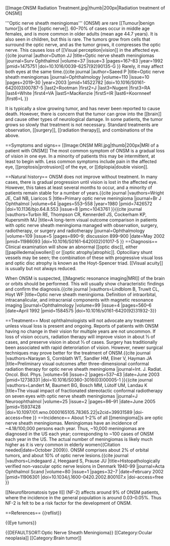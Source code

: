 [[Image:ONSM Radiation Treatment.jpg|thumb|200px|Radiation treatment of ONSM]]

<!-- Deleted image removed: [[Image:Meningiomacrossection.jpg|thumb|200px|Micrograph Cross Section of ONSM]] -->
<!-- Unsourced image removed: [[Image:Optocilliary_Shunting.jpg|thumb|200px|Retinocilliary shunting]] -->

'''Optic nerve sheath meningiomas''' (ONSM) are rare [[Tumour|benign tumor]]s of the [[optic nerve]]. 60–70% of cases occur in middle age females, and is more common in older adults (mean age 44.7 years). It is also seen in children, but this is rare. The tumors grow from cells that surround the optic nerve, and as the tumor grows, it compresses the optic nerve. This causes loss of [[Visual perception|vision]] in the affected eye.<ref name=Dutton92>{{cite journal |author=Dutton JJ |title=Optic nerve sheath meningiomas |journal=Surv Ophthalmol |volume=37 |issue=3 |pages=167–83 |year=1992 |pmid=1475751 |doi=10.1016/0039-6257(92)90135-G }}</ref> Rarely, it may affect both eyes at the same time.<ref name=Saeed03>{{cite journal |author=Saeed P |title=Optic nerve sheath meningiomas |journal=Ophthalmology |volume=110 |issue=10 |pages=2019–30 |year=2003 |pmid=14522782 |doi=10.1016/S0161-6420(03)00787-5 |last2=Rootman |first2=J |last3=Nugent |first3=RA |last4=White |first4=VA |last5=MacKenzie |first5=IR |last6=Koornneef |first6=L }}</ref>

It is typically a slow growing tumor, and has never been reported to cause death. However, there is concern that the tumor can grow into the [[brain]] and cause other types of neurological damage. In some patients, the tumor grows so slowly that treatment is not necessary. Standard treatments are observation, [[surgery]], [[radiation therapy]], and combinations of the above.<ref name=Dutton92/>

==Symptoms and signs==
[[Image:ONSM MRI.jpg|thumb|200px|MRI of a patient with ONSM]] 
The most common symptom of ONSM is a gradual loss of vision in one eye. In a minority of patients this may be intermittent, at least to begin with. Less common symptoms include pain in the affected eye, [[proptosis|protrusion]] of the eye, or [[diplopia|double vision]].<ref name=Saeed03/>

==Natural history==
ONSM does not improve without treatment. In many cases, there is gradual progression until vision is lost in the affected eye. However, this takes at least several months to occur, and a minority of patients remain stable for a number of years.<ref name=Saeed03/><ref>{{cite journal |vauthors=Wright JE, Call NB, Liaricos S |title=Primary optic nerve meningioma |journal=Br J Ophthalmol |volume=64 |pages=553–558 |year=1980 |pmid=7426572 |doi=10.1136/bjo.64.8.553 |issue=8 |pmc=1043761 }}</ref><ref name=Turbin02>{{cite journal |vauthors=Turbin RE, Thompson CR, Kennerdell JS, Cockerham KP, Kupersmith MJ |title=A long-term visual outcome comparison in patients with optic nerve sheath meningioma managed with observation, surgery, radiotherapy, or surgery and radiotherapy |journal=Ophthalmology |volume=109 |issue=5 |pages=890–9; discussion 899–900 |date=May 2002 |pmid=11986093 |doi=10.1016/S0161-6420(02)01017-5 }}</ref>
==Diagnosis==
Clinical examination will show an abnormal [[optic disc]], either [[papilledema|swollen]] or [[optic atrophy|atrophic]]. Optociliary shunt vessels may be seen; the combination of these with progressive visual loss and optic disc atrophy is known as the Hoyt-Spencer triad. [[Visual acuity]] is usually but not always reduced.

When ONSM is suspected, [[Magnetic resonance imaging|MRI]] of the brain or orbits should be performed. This will usually show characteristic findings and confirm the diagnosis.<ref>{{cite journal |vauthors=Lindblom B, Truwit CL, Hoyt WF |title=Optic nerve sheath meningioma. Definition of intraorbital, intracanalicular, and intracranial components with magnetic resonance imaging |journal=Ophthalmology |volume=99 |issue=4 |pages=560–6 |date=April 1992 |pmid=1584575 |doi=10.1016/s0161-6420(92)31932-3}}</ref>

==Treatment==
Most ophthalmologists will not advocate any treatment unless visual loss is present and ongoing. Reports of patients with ONSM having no change in their vision for multiple years are not uncommon. If loss of vision occurs, radiation therapy will improve vision in about ⅓<!--1/3--> of cases, and preserve vision in about ⅓<!--1/3--> of cases. Surgery has traditionally been associated with rapid deteroriation of vision.  However, newer surgical techniques may prove better for the treatment of ONSM.<ref name=Turbin02/><ref>{{cite journal |vauthors=Narayan S, Cornblath WT, Sandler HM, Elner V, Hayman JA |title=Preliminary visual outcomes after three-dimensional conformal radiation therapy for optic nerve sheath meningioma |journal=Int. J. Radiat. Oncol. Biol. Phys. |volume=56 |issue=2 |pages=537–43 |date=June 2003 |pmid=12738331 |doi=10.1016/S0360-3016(03)00005-1 }}</ref><ref>{{cite journal |vauthors=Landert M, Baumert BG, Bosch MM, Lütolf UM, Landau K |title=The visual impact of fractionated stereotactic conformal radiotherapy on seven eyes with optic nerve sheath meningiomas |journal=J Neuroophthalmol |volume=25 |issue=2 |pages=86–91 |date=June 2005 |pmid=15937428 |doi=10.1097/01.wno.0000165105.78365.22|s2cid=39931589 |doi-access=free }}</ref>
==Incidence==
About 1–2% of all [[meningioma]]s are optic nerve sheath meningiomas. Meningiomas have an incidence of ~4.18/100,000 persons each year. Thus, ~10,000 meningiomas are diagnosed in the US each year; corresponding to ~100 cases of ONSM each year in the US. The actual number of meningiomas is likely much higher as it is very common in elderly women{{Citation needed|date=October 2009}}. ONSM comprises about 2% of orbital tumors, and about 10% of optic nerve lesions.<ref>{{cite journal |vauthors=Lindegaard J, Heegaard S, Prause JU |title=Histopathologically verified non-vascular optic nerve lesions in Denmark 1940-99 |journal=Acta Ophthalmol Scand |volume=80 |issue=1 |pages=32–7 |date=February 2002 |pmid=11906301 |doi=10.1034/j.1600-0420.2002.800107.x |doi-access=free }}</ref>

[[Neurofibromatosis type II]] (NF-2) affects around 9% of ONSM patients, where the incidence in the general population is around 0.03–0.05%. Thus NF-2 is felt to be a risk factor for the development of ONSM.<ref name=Dutton92/>

==References==
{{reflist}}

{{Eye tumors}}

{{DEFAULTSORT:Optic Nerve Sheath Meningioma}}
[[Category:Ocular neoplasia]]
[[Category:Brain tumor]]
